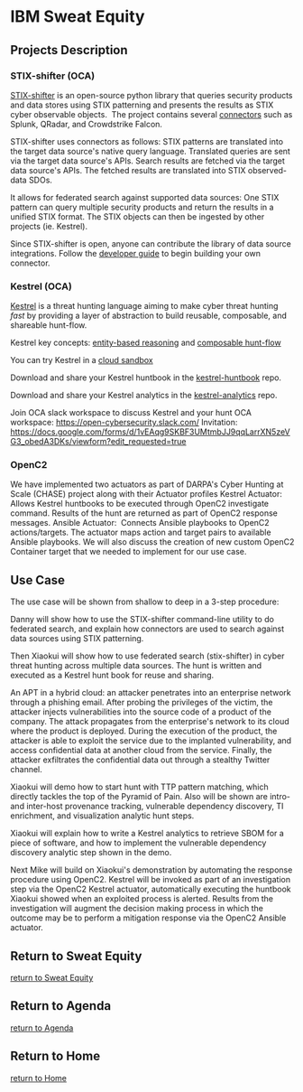 # IBM Sweat Equity

## Projects Description

### STIX-shifter (OCA)
[STIX-shifter](https://github.com/opencybersecurityalliance/stix-shifter) is an open-source python library that queries security products and data stores using STIX patterning and presents the results as STIX cyber observable objects.  The project contains several [connectors](https://github.com/opencybersecurityalliance/stix-shifter/tree/develop/stix_shifter_modules) such as Splunk, QRadar, and Crowdstrike Falcon. 

STIX-shifter uses connectors as follows:
STIX patterns are translated into the target data source's native query language.
Translated queries are sent via the target data source's APIs.
Search results are fetched via the target data source's APIs.
The fetched results are translated into STIX observed-data SDOs.

It allows for federated search against supported data sources: One STIX pattern can query multiple security products and return the results in a unified STIX format. The STIX objects can then be ingested by other projects (ie. Kestrel).

Since STIX-shifter is open, anyone can contribute the library of data source integrations. Follow the [developer guide](https://github.com/opencybersecurityalliance/stix-shifter/blob/develop/adapter-guide/develop-stix-adapter.md) to begin building your own connector.

### Kestrel (OCA)
[Kestrel](https://github.com/opencybersecurityalliance/kestrel-lang) is a threat hunting language aiming to make cyber threat hunting _fast_ by providing a layer of abstraction to build reusable, composable, and shareable hunt-flow.

Kestrel key concepts: [entity-based reasoning](https://kestrel.readthedocs.io/en/latest/language.html#entity-based-reasoning) and [composable hunt-flow](https://kestrel.readthedocs.io/en/latest/language.html#composable-hunt-flow)

You can try Kestrel in a [cloud sandbox](https://mybinder.org/v2/gh/opencybersecurityalliance/kestrel-huntbook/HEAD?filepath=tutorial)

Download and share your Kestrel huntbook in the [kestrel-huntbook](https://github.com/opencybersecurityalliance/kestrel-huntbook) repo.

Download and share your Kestrel analytics in the [kestrel-analytics](https://github.com/opencybersecurityalliance/kestrel-analytics) repo.

Join OCA slack workspace to discuss Kestrel and your hunt
OCA workspace: https://open-cybersecurity.slack.com/
Invitation: https://docs.google.com/forms/d/1vEAqg9SKBF3UMtmbJJ9qqLarrXN5zeVG3_obedA3DKs/viewform?edit_requested=true

### OpenC2
We have implemented two actuators as part of DARPA's Cyber Hunting at Scale (CHASE) project along with their Actuator profiles
Kestrel Actuator:  Allows Kestrel huntbooks to be executed through OpenC2 investigate command. Results of the hunt are returned as part of OpenC2 response messages.
Ansible Actuator:  Connects Ansible playbooks to OpenC2 actions/targets. The actuator maps action and target pairs to available Ansible playbooks. We will also discuss the creation of new custom OpenC2 Container target that we needed to implement for our use case. 

## Use Case
The use case will be shown from shallow to deep in a 3-step procedure:

Danny will show how to use the STIX-shifter command-line utility to do federated search, and explain how connectors are used to search against data sources using STIX patterning.

Then Xiaokui will show how to use federated search (stix-shifter) in cyber threat hunting across multiple data sources. The hunt is written and executed as a Kestrel hunt book for reuse and sharing.

An APT in a hybrid cloud: an attacker penetrates into an enterprise network through a phishing email. After probing the privileges of the victim, the attacker injects vulnerabilities into the source code of a product of the company. The attack propagates from the enterprise's network to its cloud where the product is deployed. During the execution of the product, the attacker is able to exploit the service due to the implanted vulnerability, and access confidential data at another cloud from the service. Finally, the attacker exfiltrates the confidential data out through a stealthy Twitter channel.

Xiaokui will demo how to start hunt with TTP pattern matching, which directly tackles the top of the Pyramid of Pain. Also will be shown are intro- and inter-host provenance tracking, vulnerable dependency discovery, TI enrichment, and visualization analytic hunt steps.

Xiaokui will explain how to write a Kestrel analytics to retrieve SBOM for a piece of software, and how to implement the vulnerable dependency discovery analytic step shown in the demo.

Next Mike will build on Xiaokui's demonstration by automating the response procedure using OpenC2. Kestrel will be invoked as part of an investigation step via the OpenC2 Kestrel actuator, automatically executing the huntbook Xiaokui showed when an exploited process is alerted. Results from the investigation will augment the decision making process in which the outcome may be to perform a mitigation response via the OpenC2 Ansible actuator.


## Return to Sweat Equity
[return to Sweat Equity](../../SweatEquity)

## Return to Agenda
[return to Agenda](../../Agenda)

## Return to Home
[return to Home](../../index.md)

